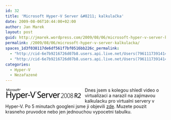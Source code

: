 ```yaml
---
id: 32
title: 'Microsoft Hyper-V Server &#8211; kalkulačka'
date: 2009-08-06T10:44:00+02:00
author: Jan Marek
layout: post
guid: http://jmarek.wordpress.com/2009/08/06/microsoft-hyper-v-server-kalkulacka
permalink: /2009/08/06/microsoft-hyper-v-server-kalkulacka/
spaces_1d3f038117de6df561f7bf0516bb226c_permalink:
  - "http://cid-6e7b9216726d07b8.users.api.live.net/Users(7961117391414167480)/Blogs('6E7B9216726D07B8!242')/Entries('6E7B9216726D07B8!330')?authkey=EpZNAU0huAk%24"
  - "http://cid-6e7b9216726d07b8.users.api.live.net/Users(7961117391414167480)/Blogs('6E7B9216726D07B8!242')/Entries('6E7B9216726D07B8!330')?authkey=EpZNAU0huAk%24"
categories:
  - Hyper-V
  - Nezařazené
---
```

<div id="msgcns!6E7B9216726D07B8!330" class="bvMsg">
  <p>
    <a rel="WLPP" href="http://janmarek.eu/wp-content/uploads/2010/10/hypervr25b145d.png"><img style="display:inline;border:0;margin:0 10px 0 0;" title="hypervr2" src="/wp-content/uploads/2010/10/hypervr25b145d.png?w=300" border="0" alt="hypervr2" width="240" height="43" align="left" /></a> Dnes jsem s kolegou shledl video o virtualizaci a narazil na zajimavou kalkulacku pro virtualni servery v Hyper-V. Po 5 minutach googleni jsme ji objevili <a href="http://www.microsoft.com/windowsserver2008/en/us/hyperv-calculators.aspx" target="_blank">zde</a>. Muzete pouzit krasneho pruvodce nebo jen jednouchou vypocetni tabulku.
  </p>
</div>

